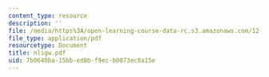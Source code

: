 ```yaml
---
content_type: resource
description: ''
file: /media/https%3A/open-learning-course-data-rc.s3.amazonaws.com/12-820-turbulence-in-the-ocean-and-atmosphere-spring-2007/7b0640ba15bbed8bf9ecb0873ec8a15e_nligw.pdf
file_type: application/pdf
resourcetype: Document
title: nligw.pdf
uid: 7b0640ba-15bb-ed8b-f9ec-b0873ec8a15e
---
```

